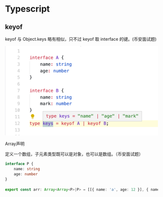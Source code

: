 # Typescript

## keyof

keyof 与 Object.keys 略有相似，只不过 keyof 取 interface 的键。(币安面试题)

![Image](../assets/ts-keyof.png)

Array声明

定义一个数组，子元素类型既可以是对象，也可以是数组。（币安面试题）

```typescript
interface P {
    name: string
    age: number
}

export const arr: Array<Array<P>|P> = [[{ name: 'a', age: 12 }], { name: 'b', age: 10 }]
```

